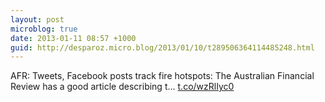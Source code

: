 ```yaml
---
layout: post
microblog: true
date: 2013-01-11 08:57 +1000
guid: http://desparoz.micro.blog/2013/01/10/t289506364114485248.html
---
```

AFR: Tweets, Facebook posts track fire hotspots: The Australian Financial Review has a good article describing t... [t.co/wzRlIyc0](http://t.co/wzRlIyc0)
